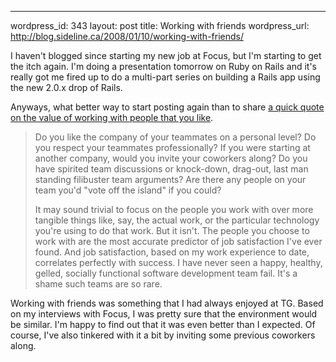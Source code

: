 --- 
wordpress_id: 343
layout: post
title: Working with friends
wordpress_url: http://blog.sideline.ca/2008/01/10/working-with-friends/

<p>I haven't blogged since starting my new job at Focus, but I'm starting to get the itch again.  I'm doing a presentation tomorrow on Ruby on Rails and it's really got me fired up to do a multi-part series on building a Rails app using the new 2.0.x drop of Rails.</p>

<p>Anyways, what better way to start posting again than to share <a href="http://www.codinghorror.com/blog/archives/001033.html">a quick quote on the value of working with people that you like</a>.</p>

<blockquote>
<p>Do you like the company of your teammates on a personal level? Do you respect your teammates professionally? If you were starting at another company, would you invite your coworkers along? Do you have spirited team discussions or knock-down, drag-out, last man standing filibuster team arguments? Are there any people on your team you'd "vote off the island" if you could?</p>

<p>It may sound trivial to focus on the people you work with over more tangible things like, say, the actual work, or the particular technology you're using to do that work. But it isn't. The people you choose to work with are the most accurate predictor of job satisfaction I've ever found. And job satisfaction, based on my work experience to date, correlates perfectly with success. I have never seen a happy, healthy, gelled, socially functional software development team fail. It's a shame such teams are so rare.</p>
</blockquote>

<p>Working with friends was something that I had always enjoyed at TG.  Based on my interviews with Focus, I was pretty sure that the environment would be similar.  I'm happy to find out that it was even better than I expected.  Of course, I've also tinkered with it a bit by inviting some previous coworkers along.</p>
